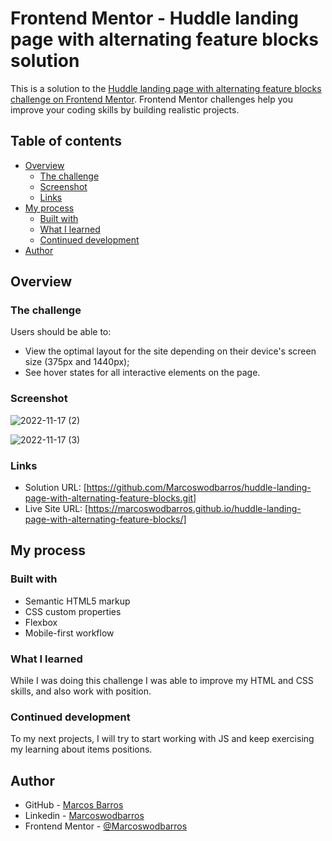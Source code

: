 # Frontend Mentor - Huddle landing page with alternating feature blocks solution

This is a solution to the [Huddle landing page with alternating feature blocks challenge on Frontend Mentor](https://www.frontendmentor.io/challenges/huddle-landing-page-with-alternating-feature-blocks-5ca5f5981e82137ec91a5100). Frontend Mentor challenges help you improve your coding skills by building realistic projects. 

## Table of contents

- [Overview](#overview)
  - [The challenge](#the-challenge)
  - [Screenshot](#screenshot)
  - [Links](#links)
- [My process](#my-process)
  - [Built with](#built-with)
  - [What I learned](#what-i-learned)
  - [Continued development](#continued-development)
- [Author](#author)


## Overview

### The challenge

Users should be able to:

- View the optimal layout for the site depending on their device's screen size (375px and 1440px);
- See hover states for all interactive elements on the page.

### Screenshot

![2022-11-17 (2)](https://user-images.githubusercontent.com/108278189/202545267-d3d803ce-09d2-41b4-8b3a-3ec149b44079.png)

![2022-11-17 (3)](https://user-images.githubusercontent.com/108278189/202545413-63ae2e09-a626-4055-a845-4c60c31c20dd.png)


### Links

- Solution URL: [https://github.com/Marcoswodbarros/huddle-landing-page-with-alternating-feature-blocks.git]
- Live Site URL: [https://marcoswodbarros.github.io/huddle-landing-page-with-alternating-feature-blocks/]


## My process

### Built with

- Semantic HTML5 markup
- CSS custom properties
- Flexbox
- Mobile-first workflow

### What I learned

While I was doing this challenge I was able to improve my HTML and CSS skills, and also work with position.

### Continued development

To my next projects, I will try to start working with JS and keep exercising my learning about items positions.


## Author

- GitHub - [Marcos Barros](https://github.com/Marcoswodbarros)
- Linkedin - [Marcoswodbarros](www.linkedin.com/in/marcoswodbarros)
- Frontend Mentor - [@Marcoswodbarros](https://www.frontendmentor.io/profile/Marcoswodbarros)